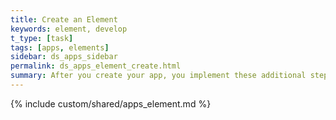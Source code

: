 ```yaml
---
title: Create an Element
keywords: element, develop
t_type: [task]
tags: [apps, elements]
sidebar: ds_apps_sidebar
permalink: ds_apps_element_create.html
summary: After you create your app, you implement these additional steps to create an element.
---
```

{% include custom/shared/apps_element.md %}
